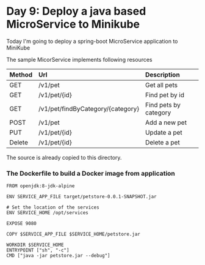# Day 9: Deploy a java based MicroService to Minikube

Today I'm going to deploy a spring-boot MicroService application to MiniKube

The sample MicorService implements following resources
                        
|Method|Url|Description|
|:---|:---|:---|
|GET|/v1/pet|Get all pets|
|GET|/v1/pet/{id}|Find pet by id|
|GET|/v1/pet/findByCategory/{category}|Find pets by category|
|POST|/v1/pet|Add a new pet|
|PUT|/v1/pet/{id}|Update a pet|
|Delete|/v1/pet/{id}|Delete a pet|

The source is already copied to this directory.

### The Dockerfile to build a Docker image from application

```
FROM openjdk:8-jdk-alpine

ENV SERVICE_APP_FILE target/petstore-0.0.1-SNAPSHOT.jar

# Set the location of the services
ENV SERVICE_HOME /opt/services

EXPOSE 9080

COPY $SERVICE_APP_FILE $SERVICE_HOME/petstore.jar

WORKDIR $SERVICE_HOME
ENTRYPOINT ["sh", "-c"]
CMD ["java -jar petstore.jar --debug"]
```

